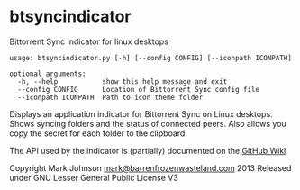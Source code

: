 btsyncindicator
===============

Bittorrent Sync indicator for linux desktops

```
usage: btsyncindicator.py [-h] [--config CONFIG] [--iconpath ICONPATH]

optional arguments:
  -h, --help           show this help message and exit
  --config CONFIG      Location of Bittorrent Sync config file
  --iconpath ICONPATH  Path to icon theme folder
```

Displays an application indicator for Bittorrent Sync on Linux desktops.
Shows syncing folders and the status of connected peers.
Also allows you copy the secret for each folder to the clipboard.

The API used by the indicator is (partially) documented on the [GitHub Wiki](https://github.com/marxjohnson/btsyncindicator/wiki)

Copyright Mark Johnson <mark@barrenfrozenwasteland.com> 2013
Released under GNU Lesser General Public License V3
